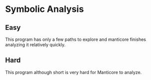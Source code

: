 # Symbolic Analysis

## Easy
  This program has only a few paths to explore and manticore finishes analyzing it relatively quickly.

## Hard
  This program although short is very hard for Manticore to analyze.
